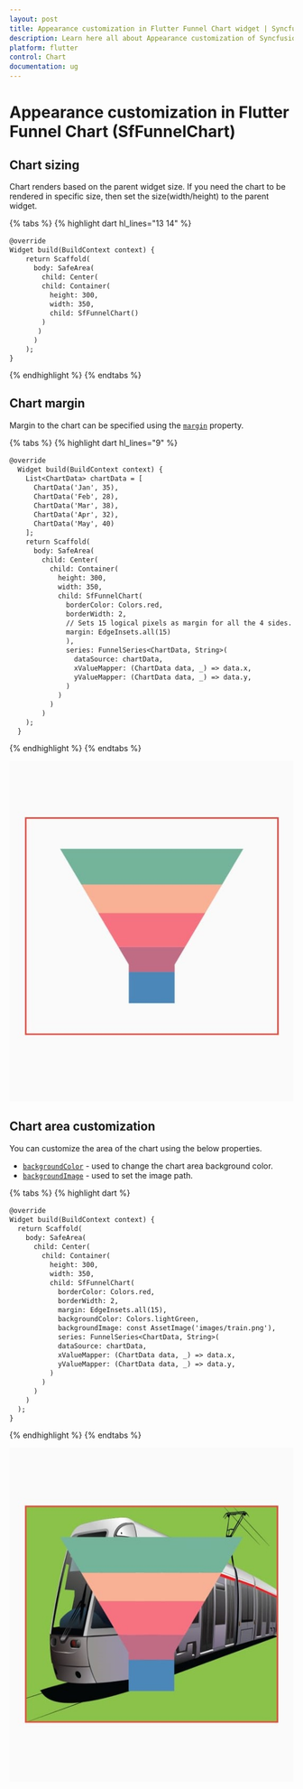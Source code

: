 ```yaml
---
layout: post
title: Appearance customization in Flutter Funnel Chart widget | Syncfusion 
description: Learn here all about Appearance customization of Syncfusion Flutter Funnel Chart (SfFunnelChart) widget and more.
platform: flutter
control: Chart
documentation: ug
---
```


# Appearance customization in Flutter Funnel Chart (SfFunnelChart)

## Chart sizing

Chart renders based on the parent widget size. If you need the chart to be rendered in specific size, then set the size(width/height) to the parent widget.

{% tabs %}
{% highlight dart hl_lines="13 14" %} 

    @override
    Widget build(BuildContext context) {
        return Scaffold(
          body: SafeArea(
            child: Center(
            child: Container(
              height: 300,
              width: 350,
              child: SfFunnelChart()
            )
           )
          )
        );
    }

{% endhighlight %}
{% endtabs %}

## Chart margin

Margin to the chart can be specified using the [`margin`](https://pub.dev/documentation/syncfusion_flutter_charts/latest/charts/SfFunnelChart/margin.html) property.

{% tabs %}
{% highlight dart hl_lines="9" %} 

    @override
      Widget build(BuildContext context) {
        List<ChartData> chartData = [
          ChartData('Jan', 35),
          ChartData('Feb', 28),
          ChartData('Mar', 38),
          ChartData('Apr', 32),
          ChartData('May', 40)
        ];
        return Scaffold(
          body: SafeArea(
            child: Center(
              child: Container(
                height: 300,
                width: 350,
                child: SfFunnelChart(
                  borderColor: Colors.red,
                  borderWidth: 2,
                  // Sets 15 logical pixels as margin for all the 4 sides.
                  margin: EdgeInsets.all(15)
                  ),
                  series: FunnelSeries<ChartData, String>(
                    dataSource: chartData,
                    xValueMapper: (ChartData data, _) => data.x,
                    yValueMapper: (ChartData data, _) => data.y,
                  )
                )
              )
            )
        );
      }

{% endhighlight %}
{% endtabs %}

![margin](images\chart-title\chart_margin.png)


## Chart area customization

You can customize the area of the chart using the below properties.

* [`backgroundColor`](https://pub.dev/documentation/syncfusion_flutter_charts/latest/charts/SfFunnelChart/backgroundColor.html) - used to change the chart area background color.
* [`backgroundImage`](https://pub.dev/documentation/syncfusion_flutter_charts/latest/charts/SfFunnelChart/backgroundImage.html) - used to set the image path.

{% tabs %}
{% highlight dart %} 

    @override
    Widget build(BuildContext context) {
      return Scaffold(
        body: SafeArea(
          child: Center(
            child: Container(
              height: 300, 
              width: 350, 
              child: SfFunnelChart(
                borderColor: Colors.red,
                borderWidth: 2,
                margin: EdgeInsets.all(15),
                backgroundColor: Colors.lightGreen,
                backgroundImage: const AssetImage('images/train.png'),
                series: FunnelSeries<ChartData, String>(
                dataSource: chartData,
                xValueMapper: (ChartData data, _) => data.x,
                yValueMapper: (ChartData data, _) => data.y,
              )
            )
          )
        )
      );
    }

{% endhighlight %}
{% endtabs %}

![margin](images\chart-title\background_image.png)
